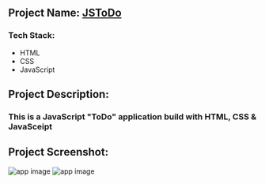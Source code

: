 ## Project Name: [JSToDo](https://todo-with-js.netlify.app)

### Tech Stack:
- HTML
- CSS
- JavaScript

## Project Description:
### This is a JavaScript "ToDo" application build with HTML, CSS & JavaSceipt

## Project Screenshot:
![app image](https://i.ibb.co/D9T3t6J/Screenshot-512.png)
![app image](https://i.ibb.co/ZL3ky3h/Screenshot-513.png)
